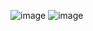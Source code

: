 ![image](https://user-images.githubusercontent.com/57319180/179040700-9447d38d-7b4d-4b25-91c2-77bffc8736e7.png)
![image](https://user-images.githubusercontent.com/57319180/179040797-d1f43f19-ea96-4cd5-a402-6bcb1120a662.png)
